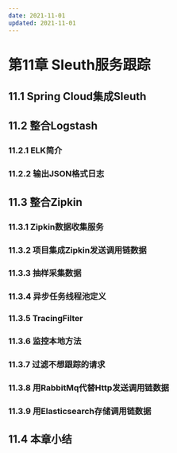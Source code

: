 ```yaml
---
date: 2021-11-01
updated: 2021-11-01
---
```


# 第11章 Sleuth服务跟踪

## 11.1 Spring Cloud集成Sleuth

## 11.2 整合Logstash

### 11.2.1 ELK简介

### 11.2.2 输出JSON格式日志

## 11.3 整合Zipkin

### 11.3.1 Zipkin数据收集服务

### 11.3.2 项目集成Zipkin发送调用链数据

### 11.3.3 抽样采集数据

### 11.3.4 异步任务线程池定义

### 11.3.5 TracingFilter

### 11.3.6 监控本地方法

### 11.3.7 过滤不想跟踪的请求

### 11.3.8 用RabbitMq代替Http发送调用链数据

### 11.3.9 用Elasticsearch存储调用链数据

## 11.4 本章小结
